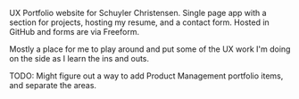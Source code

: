 UX Portfolio website for Schuyler Christensen. Single page app with a section for projects, hosting my resume, and a contact form. Hosted in GitHub and forms are via Freeform. 

Mostly a place for me to play around and put some of the UX work I'm doing on the side as I learn the ins and outs. 

TODO: Might figure out a way to add Product Management portfolio items, and separate the areas. 
